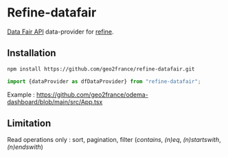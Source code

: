 # Refine-datafair

[Data Fair API](https://data-fair.github.io/3/en/user-guide-frontoffice/datasetpage/) data-provider for [refine](https://refine.dev/).

## Installation

```bash
npm install https://github.com/geo2france/refine-datafair.git
```

```typescript
import {dataProvider as dfDataProvider} from "refine-datafair";
```

Example : https://github.com/geo2france/odema-dashboard/blob/main/src/App.tsx

## Limitation

Read operations only : sort, pagination, filter (_contains_, _(n)eq_, _(n)startswith_, _(n)endswith_)
